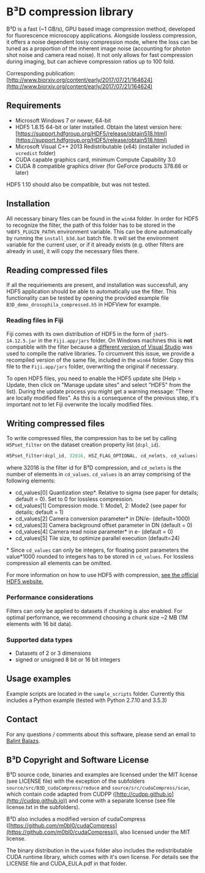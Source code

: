# B³D compression library

B³D is a fast (~1 GB/s), GPU based image compression method, developed for
fluorescence microscopy applications. Alongside lossless compression, it offers
a noise dependent lossy compression mode, where the loss can be tuned as a
proportion of the inherent image noise (accounting for photon shot noise and
camera read noise). It not only allows for fast compression during imaging, but
can achieve compression ratios up to 100 fold.

Corresponding publication:
[http://www.biorxiv.org/content/early/2017/07/21/164624](http://www.biorxiv.org/content/early/2017/07/21/164624)

## Requirements
* Microsoft Windows 7 or newer, 64-bit
* HDF5 1.8.15 64-bit or later installed. Obtain the
latest version here: [https://support.hdfgroup.org/HDF5/release/obtain518.html](https://support.hdfgroup.org/HDF5/release/obtain518.html)
* Microsoft Visual C++ 2013 Redistributable (x64) (installer included in
  `vcredist` folder)
* CUDA capable graphics card, minimum Compute Capability 3.0
* CUDA 8 compatible graphics driver (for GeForce products 378.66 or later)

HDF5 1.10 should also be compatible, but was not tested.

## Installation
All necessary binary files can be found in the `win64` folder. In order for
HDF5 to recognize the filter, the path of this folder has to be stored in the
`%HDF5_PLUGIN_PATH%` environment variable. This can be done automatically by
running the `install_b3d.bat` batch file. It will set the environment variable
for the current user, or if it already exists (e.g. other filters are already
in use), it will copy the necessary files there.

## Reading compressed files
If all the requiriements are present, and installation was successfull, any
HDF5 application should be able to automatically use the filter. This
functionality can be tested by opening the provided example file
`B3D_demo_drosophila_compressed.h5` in HDFView for example.

### Reading files in Fiji
Fiji comes with its own distribution of HDF5 in the form of
`jhdf5-14.12.5.jar` in  the `Fiji.app/jars` folder. On Windows machines this
is **not** compatible with the filter because a [different version of Visual
Studio](http://siomsystems.com/mixing-visual-studio-versions/) was used to
compile the native libraries. To circumvent this issue, we provide a recompiled
version of the same file, included in the `win64` folder. Copy this file to the
`Fiji.app/jars` folder, overwriting the original if necessary.

To open HDF5 files, you need to enable the HDF5 update site (Help > Update,
then click on "Manage update sites" and select "HDF5" from the list). During
the update process you might get a warning message: "There are locally modified
files". As this is a consequence of the previous step, it's important not to
let Fiji overwrite the locally modified files.

## Writing compressed files
To write compressed files, the compression has to be set by calling
`H5Pset_filter` on the dataset creation property list (`dcpl_id`).

```c
H5Pset_filter(dcpl_id, 32016, H5Z_FLAG_OPTIONAL, cd_nelmts, cd_values);
```
where 32016 is the filter id for B³D compression, and `cd_nelmts` is the number
of elements in `cd_values`. `cd_values` is an array comprising of the
following elements:
* cd_values[0] Quantization step*. Relative to sigma (see paper for details;
  default = 0). Set to 0 for lossless compression.
* cd_values[1] Compression mode. 1: Mode1, 2: Mode2 (see paper for details;
  default = 1)
* cd_values[2] Camera conversion parameter* in DN/e- (default=1000)
* cd_values[3] Camera background offset parameter in DN (default = 0)
* cd_values[4] Camera read noise parameter* in e- (default = 0)
* cd_values[5] Tile size, to optimize parallel execution (default=24)

\* Since `cd_values` can only be integers, for floating point parameters the
value*1000 rounded to integers has to be stored in `cd_values`. For lossless
compression all elements can be omitted.

For more information on how to use HDF5 with compression,
[see the official HDF5 website.](https://support.hdfgroup.org/HDF5/faq/compression.html)

### Performance considerations
Filters can only be applied to datasets if chunking is also enabled. For
optimal performance, we recommend choosing a chunk size ~2 MB (1M elements
with 16 bit data).

### Supported data types
* Datasets of 2 or 3 dimensions
* signed or unsigned 8 bit or 16 bit integers

## Usage examples
Example scripts are located in the `sample_scripts` folder. Currently this
includes a Python example (tested with Python 2.7.10 and 3.5.3)

## Contact
For any questions / comments about this software, please send an email to [Balint Balazs](mailto:balint.balazs@embl.de).

## B³D Copyright and Software License
B³D source code, binaries and examples are licensed under the MIT license (see
LICENSE file) with the exception of the subfolders
`source/src/B3D_cudaCompress/reduce` and `source/src/cudaCompress/scan`, which
contain code adapted from CUDPP ([http://cudpp.github.io](http://cudpp.github.io)) and come with a separate license (see file
license.txt in the subfolders).

B³D also includes a modified version of cudaCompress ([https://github.com/m0bl0/cudaCompress](https://github.com/m0bl0/cudaCompress)),
also licensed under the MIT license.

The binary distribution in the `win64` folder also includes the redistributable
CUDA runtime library, which comes with it's own license. For details see the
LICENSE file and CUDA_EULA.pdf in that folder. 